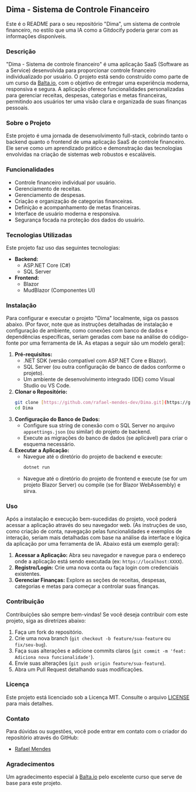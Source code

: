 ## Dima - Sistema de Controle Financeiro

Este é o README para o seu repositório "Dima", um sistema de controle financeiro, no estilo que uma IA como a Gitdocify poderia gerar com as informações disponíveis.

### Descrição

"Dima - Sistema de controle financeiro" é uma aplicação SaaS (Software as a Service) desenvolvida para proporcionar controle financeiro individualizado por usuário. O projeto está sendo construído como parte de um curso da [Balta.io](https://balta.io/), com o objetivo de entregar uma experiência moderna, responsiva e segura. A aplicação oferece funcionalidades personalizadas para gerenciar receitas, despesas, categorias e metas financeiras, permitindo aos usuários ter uma visão clara e organizada de suas finanças pessoais.

### Sobre o Projeto

Este projeto é uma jornada de desenvolvimento full-stack, cobrindo tanto o backend quanto o frontend de uma aplicação SaaS de controle financeiro. Ele serve como um aprendizado prático e demonstração das tecnologias envolvidas na criação de sistemas web robustos e escaláveis.

### Funcionalidades

* Controle financeiro individual por usuário.
* Gerenciamento de receitas.
* Gerenciamento de despesas.
* Criação e organização de categorias financeiras.
* Definição e acompanhamento de metas financeiras.
* Interface de usuário moderna e responsiva.
* Segurança focada na proteção dos dados do usuário.

### Tecnologias Utilizadas

Este projeto faz uso das seguintes tecnologias:

* **Backend:**
    * ASP.NET Core (C#)
    * SQL Server
* **Frontend:**
    * Blazor
    * MudBlazor (Componentes UI)

### Instalação

Para configurar e executar o projeto "Dima" localmente, siga os passos abaixo. (Por favor, note que as instruções detalhadas de instalação e configuração de ambiente, como conexões com banco de dados e dependências específicas, seriam geradas com base na análise do código-fonte por uma ferramenta de IA. As etapas a seguir são um modelo geral):

1.  **Pré-requisitos:**
    * .NET SDK (versão compatível com ASP.NET Core e Blazor).
    * SQL Server (ou outra configuração de banco de dados conforme o projeto).
    * Um ambiente de desenvolvimento integrado (IDE) como Visual Studio ou VS Code.
2.  **Clonar o Repositório:**
    ```bash
    git clone [https://github.com/rafael-mendes-dev/Dima.git](https://github.com/rafael-mendes-dev/Dima.git)
    cd Dima
    ```
3.  **Configuração do Banco de Dados:**
    * Configure sua string de conexão com o SQL Server no arquivo `appsettings.json` (ou similar) do projeto de backend.
    * Execute as migrações do banco de dados (se aplicável) para criar o esquema necessário.
4.  **Executar a Aplicação:**
    * Navegue até o diretório do projeto de backend e execute:
        ```bash
        dotnet run
        ```
    * Navegue até o diretório do projeto de frontend e execute (se for um projeto Blazor Server) ou compile (se for Blazor WebAssembly) e sirva.

### Uso

Após a instalação e execução bem-sucedidas do projeto, você poderá acessar a aplicação através do seu navegador web. (As instruções de uso, como criação de conta, navegação pelas funcionalidades e exemplos de interação, seriam mais detalhadas com base na análise da interface e lógica da aplicação por uma ferramenta de IA. Abaixo está um exemplo geral):

1.  **Acessar a Aplicação:** Abra seu navegador e navegue para o endereço onde a aplicação está sendo executada (ex: `https://localhost:XXXX`).
2.  **Registro/Login:** Crie uma nova conta ou faça login com credenciais existentes.
3.  **Gerenciar Finanças:** Explore as seções de receitas, despesas, categorias e metas para começar a controlar suas finanças.

### Contribuição

Contribuições são sempre bem-vindas! Se você deseja contribuir com este projeto, siga as diretrizes abaixo:

1.  Faça um fork do repositório.
2.  Crie uma nova branch (`git checkout -b feature/sua-feature` ou `fix/seu-bug`).
3.  Faça suas alterações e adicione commits claros (`git commit -m 'feat: Adiciona nova funcionalidade'`).
4.  Envie suas alterações (`git push origin feature/sua-feature`).
5.  Abra um Pull Request detalhando suas modificações.

### Licença

Este projeto está licenciado sob a Licença MIT. Consulte o arquivo [LICENSE](https://docs.github.com/en/site-policy/github-terms/github-terms-of-service#e-license-grant-to-other-users) para mais detalhes.

### Contato

Para dúvidas ou sugestões, você pode entrar em contato com o criador do repositório através do GitHub:

* [Rafael Mendes](https://github.com/rafael-mendes-dev)

### Agradecimentos

Um agradecimento especial à [Balta.io](https://balta.io/) pelo excelente curso que serve de base para este projeto.
